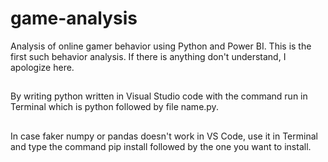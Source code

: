 # game-analysis
Analysis of online gamer behavior using Python and Power BI. This is the first such behavior analysis. If there is anything  don't understand, I apologize here.

##
By writing python written in Visual Studio code with the command run in Terminal which is python followed by file name.py.

##
In case faker numpy or pandas doesn't work in VS Code, use it in Terminal and type the command pip install followed by the one you want to install.
